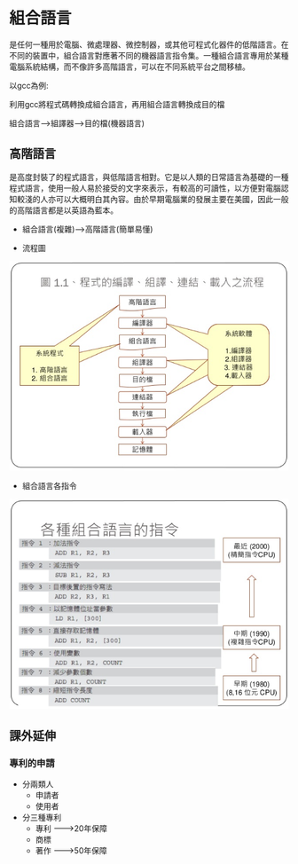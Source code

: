 # 組合語言
是任何一種用於電腦、微處理器、微控制器，或其他可程式化器件的低階語言。在不同的裝置中，組合語言對應著不同的機器語言指令集。一種組合語言專用於某種電腦系統結構，而不像許多高階語言，可以在不同系統平台之間移植。

以gcc為例:

利用gcc將程式碼轉換成組合語言，再用組合語言轉換成目的檔

組合語言-->組譯器-->目的檔(機器語言)

## 高階語言
是高度封裝了的程式語言，與低階語言相對。它是以人類的日常語言為基礎的一種程式語言，使用一般人易於接受的文字來表示，有較高的可讀性，以方便對電腦認知較淺的人亦可以大概明白其內容。由於早期電腦業的發展主要在美國，因此一般的高階語言都是以英語為藍本。

* 組合語言(複雜)-->高階語言(簡單易懂)

* 流程圖

![Pic](https://github.com/brian891005/sp109b/blob/main/Note/IMG/程式流程.jpg)

* 組合語言各指令

![Pic](https://github.com/brian891005/sp109b/blob/main/Note/IMG/組合語言指令.jpg)

## 課外延伸

### 專利的申請
* 分兩類人
    * 申請者
    * 使用者
* 分三種專利
    * 專利 --->20年保障
    * 商標
    * 著作 --->50年保障
